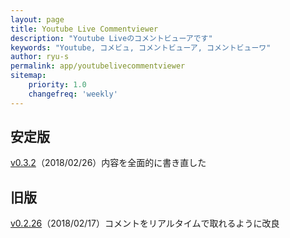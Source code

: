 ```yaml
---
layout: page
title: Youtube Live Commentviewer
description: "Youtube Liveのコメントビューアです"
keywords: "Youtube, コメビュ, コメントビューア, コメントビューワ"
author: ryu-s
permalink: app/youtubelivecommentviewer
sitemap:
    priority: 1.0
    changefreq: 'weekly'	
---
```


## 安定版
[v0.3.2](http://int-main.net/app/YoutubeLiveCommentViewer_v0.3.2.zip)（2018/02/26）内容を全面的に書き直した  
  
## 旧版
[v0.2.26](http://int-main.net/app/YoutubeLiveCommentViewer_v0.2.26.zip)（2018/02/17）コメントをリアルタイムで取れるように改良  

<!--## アルファ版
[v0.3.0](http://int-main.net/app/alpha/YoutubeLiveCommentViewer_v0.3.0.zip)（2018/02/25） 内部を全面的に書き換えた  -->
